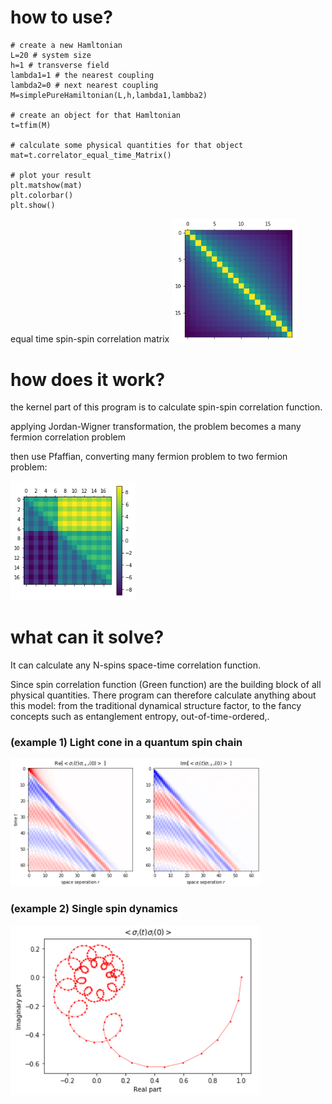 # how to use?
```{python}
# create a new Hamltonian
L=20 # system size
h=1 # transverse field
lambda1=1 # the nearest coupling
lambda2=0 # next nearest coupling
M=simplePureHamiltonian(L,h,lambda1,lambba2)

# create an object for that Hamltonian
t=tfim(M)

# calculate some physical quantities for that object
mat=t.correlator_equal_time_Matrix()

# plot your result
plt.matshow(mat)
plt.colorbar()
plt.show()

```

equal time spin-spin correlation matrix
<img src="/image/g1.png" alt="drawing" width="200px"/>

# how does it work?

the kernel part of this program is to calculate spin-spin correlation function.

applying Jordan-Wigner transformation, the problem becomes a many fermion correlation problem

then use Pfaffian, converting many fermion problem to two fermion problem:

<img src="/image/download.png" alt="drawing" width="200px"/>


# what can it solve?


It can calculate any N-spins space-time correlation function.

Since spin correlation function (Green function) are the building block of all physical quantities. There program can therefore calculate anything about this model: from the traditional dynamical structure factor, to the fancy  concepts such as entanglement entropy, out-of-time-ordered,.

### (example 1) Light cone in a quantum spin chain

<img src="/image/cnt.png" alt="drawing" width="400px"/>


### (example 2) Single spin dynamics


<img src="/image/sigmaT.png" alt="drawing" width="400px"/>



